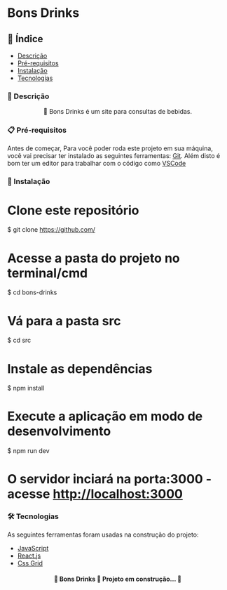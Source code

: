 # Bons Drinks

## 📌 Índice
<!--ts-->
   * [Descrição](###Descrição)
   * [Pré-requisitos](###Pré-requisitos)
   * [Instalação](###instalacao)
   * [Tecnologias](#Tecnologias)
<!--te-->

### 🔖 Descrição
<p align="center">🚀 Bons Drinks é um site para consultas de bebidas.</p>

### 📋 Pré-requisitos

Antes de começar, Para você poder roda este projeto em sua máquina, você vai precisar ter instalado as seguintes ferramentas:
[Git](https://git-scm.com). 
Além disto é bom ter um editor para trabalhar com o código como [VSCode](https://code.visualstudio.com/)

### 🔧 Instalação

# Clone este repositório
$ git clone <https://github.com/>

# Acesse a pasta do projeto no terminal/cmd
$ cd bons-drinks

# Vá para a pasta src
$ cd src

# Instale as dependências
$ npm install

# Execute a aplicação em modo de desenvolvimento
$ npm run dev

# O servidor inciará na porta:3000 - acesse <http://localhost:3000>


### 🛠 Tecnologias

As seguintes ferramentas foram usadas na construção do projeto:

- [JavaScript](https://developer.mozilla.org/pt-BR/docs/Web/JavaScript/Guide/Introduction)
- [React.js](https://reactjs.org/)
- [Css Grid](https://www.w3schools.com/css/css_grid.asp)


<h4 align="center"> 
	🚧  Bons Drinks 🚀 Projeto em construção...  🚧
</h4>

